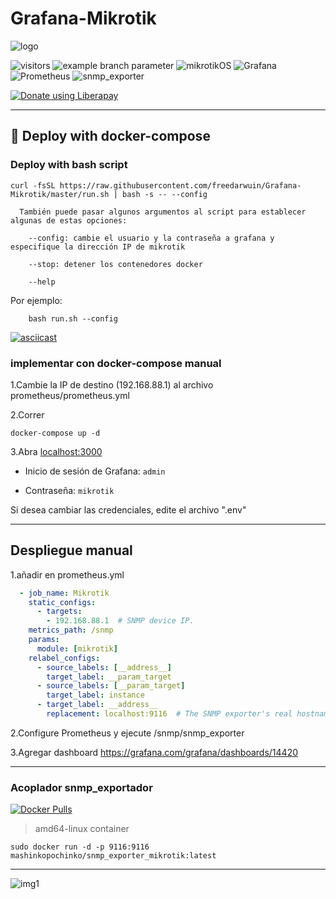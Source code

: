 # Grafana-Mikrotik

![logo](https://repository-images.githubusercontent.com/366494855/c62052b8-17c2-47f2-a3ae-0e397a3ef074)

![visitors](https://visitor-badge.laobi.icu/badge?page_id=IgorKha.Grafana-Mikrotik)
![example branch parameter](https://github.com/IgorKha/Grafana-Mikrotik/actions/workflows/action.yml/badge.svg?branch=master)
![mikrotikOS](https://img.shields.io/badge/Mikrotik_ROS-v7.4-blue)
![Grafana](https://img.shields.io/badge/Grafana-v9.0.5-orange?logo=grafana)
![Prometheus](https://img.shields.io/badge/Prometheus-v2.37.0-red?logo=prometheus)
![snmp_exporter](https://img.shields.io/badge/snmp__exporter-v0.20.0-red?logo=prometheus)

[![Donate using Liberapay](https://liberapay.com/assets/widgets/donate.svg)](https://liberapay.com/~1772367/donate)

---

## 🐳 Deploy with docker-compose

### Deploy with bash script

```console
curl -fsSL https://raw.githubusercontent.com/freedarwuin/Grafana-Mikrotik/master/run.sh | bash -s -- --config
```

```console
  También puede pasar algunos argumentos al script para establecer algunas de estas opciones:

    --config: cambie el usuario y la contraseña a grafana y especifique la dirección IP de mikrotik

    --stop: detener los contenedores docker

    --help
```

Por ejemplo:

```console
    bash run.sh --config
```

[![asciicast](https://asciinema.org/a/nOhuc7LvI6bRWbg7dcvqFQ4Kc.png)](https://asciinema.org/a/nOhuc7LvI6bRWbg7dcvqFQ4Kc)

### implementar con docker-compose manual

1.Cambie la IP de destino (192.168.88.1) al archivo prometheus/prometheus.yml

2.Correr

```console
docker-compose up -d
```

3.Abra [localhost:3000](http://localhost:3000)

* Inicio de sesión de Grafana: `admin`

* Contraseña: `mikrotik`

Si desea cambiar las credenciales, edite el archivo ".env"

---

## Despliegue manual

1.añadir en prometheus.yml

```yml
  - job_name: Mikrotik
    static_configs:
      - targets:
        - 192.168.88.1  # SNMP device IP.
    metrics_path: /snmp
    params:
      module: [mikrotik]
    relabel_configs:
      - source_labels: [__address__]
        target_label: __param_target
      - source_labels: [__param_target]
        target_label: instance
      - target_label: __address__
        replacement: localhost:9116  # The SNMP exporter's real hostname:port.
```

2.Configure Prometheus y ejecute /snmp/snmp_exporter

3.Agregar dashboard <https://grafana.com/grafana/dashboards/14420>

---

### Acoplador snmp_exportador

[![Docker Pulls](https://img.shields.io/docker/pulls/mashinkopochinko/snmp_exporter_mikrotik?logo=docker)](https://hub.docker.com/repository/docker/mashinkopochinko/snmp_exporter_mikrotik)

> amd64-linux container

```console
sudo docker run -d -p 9116:9116 mashinkopochinko/snmp_exporter_mikrotik:latest
```

---
![img1](/readme/screen.png)
